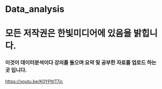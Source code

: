 # Data_analysis

# 모든 저작권은 한빛미디어에 있음을 밝힙니다.

### 이것이 데이터분석이다 강의를 들으며 요약 및 공부한 자료를 업로드 하는 곳 입니다.
https://youtu.be/K0YPltIT7jc

